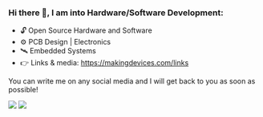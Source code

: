 <!--
**makingdevices/makingdevices** is a ✨ _special_ ✨ repository because its `README.md` (this file) appears on your GitHub profile.

Here are some ideas to get you started:

- 🔭 I’m currently working on ...
- 🌱 I’m currently learning ...
- 👯 I’m looking to collaborate on ...
- 🤔 I’m looking for help with ...
- 💬 Ask me about ...
- 📫 How to reach me: ...
- 😄 Pronouns: ...
- ⚡ Fun fact: ...
-->

### Hi there 👋, I am into Hardware/Software Development:
- 🔓 Open Source Hardware and Software
- ⚙️ PCB Design | Electronics
- 🛰️ Embedded Systems
- 👉 Links & media: https://makingdevices.com/links

You can write me on any social media and I will get back to you as soon as possible! 

<img src="https://github.com/makingdevices/stats/blob/master/generated/overview.svg#gh-dark-mode-only" />
<img src="https://github.com/makingdevices/stats/blob/master/generated/languages.svg#gh-dark-mode-only" />

